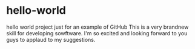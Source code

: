 # hello-world
hello world project just for an example of GitHub
This is a very brandnew skill for developing sowftware. 
I'm so excited and looking forward to you guys to applaud to my suggestions.
